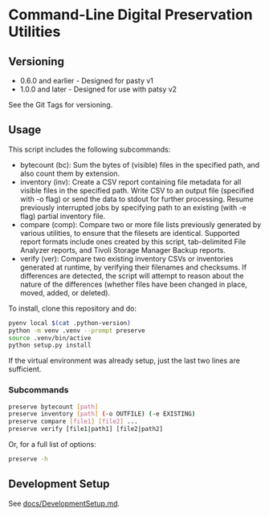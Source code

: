 # Command-Line Digital Preservation Utilities

## Versioning

* 0.6.0 and earlier - Designed for pasty v1
* 1.0.0 and later - Designed for use with patsy v2

See the Git Tags for versioning.

## Usage

This script includes the following subcommands:

* bytecount (bc): Sum the bytes of (visible) files in the specified path, and also count them by extension.
* inventory (inv): Create a CSV report containing file metadata for all visible files in the specified path. Write CSV to an output file (specified with -o flag) or send the data to stdout for further processing. Resume previously interrupted jobs by specifying path to an existing (with -e flag) partial inventory file.
* compare (comp): Compare two or more file lists previously generated by various utilities, to ensure that the filesets are identical. Supported report formats include ones created by this script, tab-delimited File Analyzer reports, and Tivoli Storage Manager Backup reports.
* verify (ver): Compare two existing inventory CSVs or inventories generated at runtime, by verifying their filenames and checksums. If differences are detected, the script will attempt to reason about the nature of the differences (whether files have been changed in place, moved, added, or deleted).

To install, clone this repository and do:

```bash
pyenv local $(cat .python-version)
python -m venv .venv --prompt preserve
source .venv/bin/active
python setup.py install
```

If the virtual environment was already setup, just the last two lines are sufficient.

### Subcommands

```bash
preserve bytecount [path]
preserve inventory [path] (-o OUTFILE) (-e EXISTING)
preserve compare [file1] [file2] ...
preserve verify [file1|path1] [file2|path2]
```

Or, for a full list of options:

```bash
preserve -h
```

## Development Setup

See [docs/DevelopmentSetup.md](docs/DevelopmentSetup.md).
